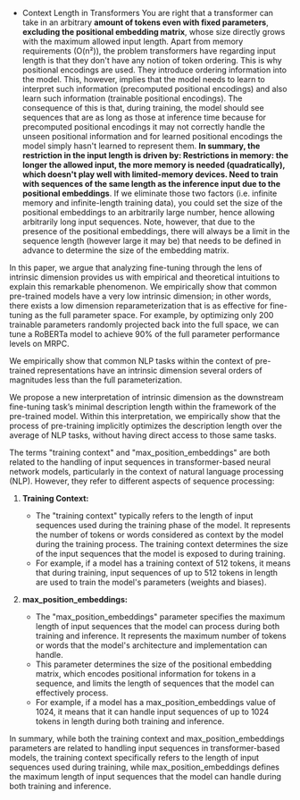 - Context Length in Transformers
You are right that a transformer can take in an arbitrary **amount of tokens even with fixed parameters**, **excluding the positional embedding matrix**, whose size directly grows with the maximum allowed input length. Apart from memory requirements (O(n²)), the problem transformers have regarding input length is that they don't have any notion of token ordering. This is why positional encodings are used. They introduce ordering information into the model. This, however, implies that the model needs to learn to interpret such information (precomputed positional encodings) and also learn such information (trainable positional encodings). The consequence of this is that, during training, the model should see sequences that are as long as those at inference time because for precomputed positional encodings it may not correctly handle the unseen positional information and for learned positional encodings the model simply hasn't learned to represent them. **In summary, the restriction in the input length is driven by: Restrictions in memory: the longer the allowed input, the more memory is needed (quadratically), which doesn't play well with limited-memory devices. Need to train with sequences of the same length as the inference input due to the positional embeddings**. If we eliminate those two factors (i.e. infinite memory and infinite-length training data), you could set the size of the positional embeddings to an arbitrarily large number, hence allowing arbitrarily long input sequences. Note, however, that due to the presence of the positional embeddings, there will always be a limit in the sequence length (however large it may be) that needs to be defined in advance to determine the size of the embedding matrix.

In this paper, we argue that analyzing fine-tuning through the lens of intrinsic dimension provides us with empirical and theoretical intuitions to explain this remarkable phenomenon. We
empirically show that common pre-trained models have a very low intrinsic dimension; in other words, there exists a low dimension reparameterization that is
as effective for fine-tuning as the full parameter space. For example, by optimizing only 200 trainable parameters randomly projected back into the full space, we can tune a RoBERTa model to achieve 90% of the full parameter performance levels on MRPC.

We empirically show that common NLP tasks within the context of pre-trained representations
have an intrinsic dimension several orders of magnitudes less than the full parameterization.

We propose a new interpretation of intrinsic dimension as the downstream fine-tuning task’s
minimal description length within the framework of the pre-trained model. Within this
interpretation, we empirically show that the process of pre-training implicitly optimizes
the description length over the average of NLP tasks, without having direct access to those
same tasks.

The terms "training context" and "max_position_embeddings" are both related to the handling of input sequences in transformer-based neural network models, particularly in the context of natural language processing (NLP). However, they refer to different aspects of sequence processing:

1. **Training Context:**
    
    - The "training context" typically refers to the length of input sequences used during the training phase of the model. It represents the number of tokens or words considered as context by the model during the training process. The training context determines the size of the input sequences that the model is exposed to during training.
    - For example, if a model has a training context of 512 tokens, it means that during training, input sequences of up to 512 tokens in length are used to train the model's parameters (weights and biases).
2. **max_position_embeddings:**
    
    - The "max_position_embeddings" parameter specifies the maximum length of input sequences that the model can process during both training and inference. It represents the maximum number of tokens or words that the model's architecture and implementation can handle.
    - This parameter determines the size of the positional embedding matrix, which encodes positional information for tokens in a sequence, and limits the length of sequences that the model can effectively process.
    - For example, if a model has a max_position_embeddings value of 1024, it means that it can handle input sequences of up to 1024 tokens in length during both training and inference.

In summary, while both the training context and max_position_embeddings parameters are related to handling input sequences in transformer-based models, the training context specifically refers to the length of input sequences used during training, while max_position_embeddings defines the maximum length of input sequences that the model can handle during both training and inference.